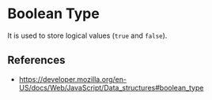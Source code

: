 # Boolean Type

It is used to store logical values (`true` and `false`).

## References

- https://developer.mozilla.org/en-US/docs/Web/JavaScript/Data_structures#boolean_type